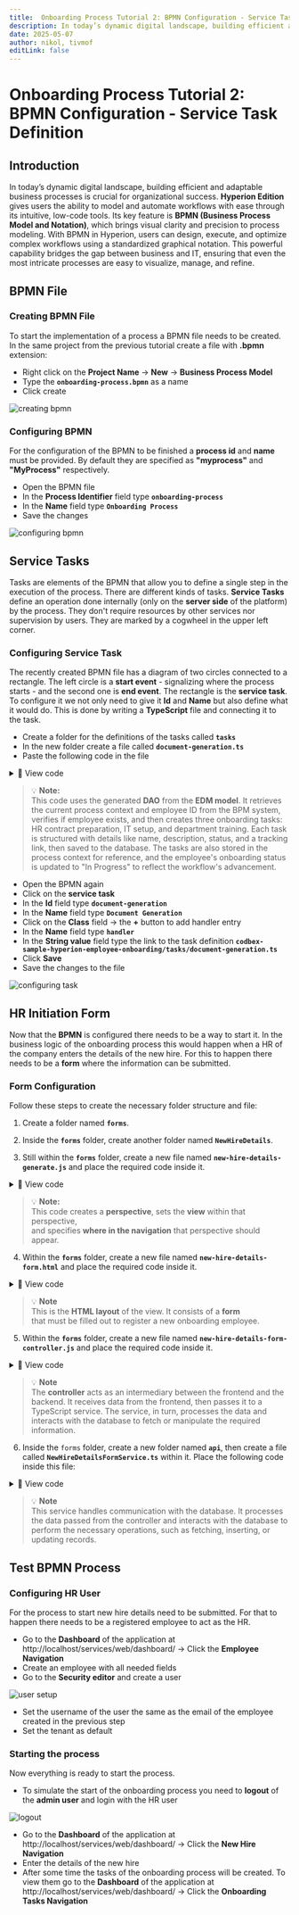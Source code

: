 ```yaml
---
title:  Onboarding Process Tutorial 2: BPMN Configuration - Service Task Definition
description: In today’s dynamic digital landscape, building efficient and adaptable business processes is crucial for organizational success
date: 2025-05-07
author: nikol, tivmof
editLink: false
---
```


# Onboarding Process Tutorial 2: BPMN Configuration - Service Task Definition

## Introduction

In today’s dynamic digital landscape, building efficient and adaptable business processes is crucial for organizational success. **Hyperion Edition** gives users the ability to model and automate workflows with ease through its intuitive, low-code tools. Its key feature is **BPMN (Business Process Model and Notation)**, which brings visual clarity and precision to process modeling. With BPMN in Hyperion, users can design, execute, and optimize complex workflows using a standardized graphical notation. This powerful capability bridges the gap between business and IT, ensuring that even the most intricate processes are easy to visualize, manage, and refine.

## BPMN File

### Creating BPMN File

To start the implementation of a process a BPMN file needs to be created. In the same project from the previous tutorial create a file with **.bpmn** extension:

 - Right click on the **Project Name** → **New** → **Business Process Model**
 - Type the **`onboarding-process.bpmn`** as a name
 - Click create

![creating bpmn](../../../../images/2025-05-07-onboarding-process/creating-bpmn.gif)

### Configuring BPMN

For the configuration of the BPMN to be finished a **process id** and **name** must be provided. By default they are specified as **"myprocess"** and **"MyProcess"** respectively.

- Open the BPMN file
- In the **Process Identifier** field type **`onboarding-process`**
- In the **Name** field type **`Onboarding Process`**
- Save the changes

![configuring bpmn](../../../../images/2025-05-07-onboarding-process/configuring-bpmn.gif)

## Service Tasks

Tasks are elements of the BPMN that allow you to define a single step in the execution of the process. There are different kinds of tasks. **Service Tasks** define an operation done internally (only on the **server side** of the platform) by the process. They don't require resources by other services nor supervision by users. They are marked by a cogwheel in the upper left corner.

### Configuring Service Task

The recently created BPMN file has a diagram of two circles connected to a rectangle. The left circle is a **start event** - signalizing where the process starts - and the second one is **end event**. The rectangle is the **service task**.
To configure it we not only need to give it **Id** and **Name** but also define what it would do. This is done by writing a **TypeScript** file and connecting it to the task.

- Create a folder for the definitions of the tasks called **`tasks`**
- In the new folder create a file called **`document-generation.ts`**
- Paste the following code in the file

<details>
  <summary>📄 View code</summary>

```typescript
import { OnboardingTaskRepository as OnboardingTaskDao } from "codbex-sample-hyperion-employee-onboarding/gen/codbex-sample-hyperion-employee-onboarding/dao/OnboardingTask/OnboardingTaskRepository";
import { EmployeeRepository as EmployeeDao } from "codbex-sample-hyperion-employee-onboarding/gen/codbex-sample-hyperion-employee-onboarding/dao/Employee/EmployeeRepository";

import { process } from "sdk/bpm";

const onboardingTaskDao = new OnboardingTaskDao();
const employeeDao = new EmployeeDao();

const execution = process.getExecutionContext();
const executionId = execution.getId();

const employeeId = process.getVariable(executionId, "Employee");
const taskLink = process.getVariable(executionId, "TaskLink");

const employee = employeeDao.findById(employeeId);
if (!employee) {
	throw new Error(`Employee with ID ${employeeId} not found!`);
}

const hrTaskSteps = `1. Gather required employee information.
2. Draft and review the employment contract.
3. Share the finalized contract with the new hire for signature.`;

let hrTaskBody = {
	"Employee": employeeId,
	"Name": "Contract Preparation",
	"Description": hrTaskSteps,
	"Status": 1,
	"Link": taskLink,
};

const itSetupSteps = `1. Request necessary hardware and software for the new hire.
2. Set up user accounts, email, and access permissions.
3. Test and confirm all systems are working before the start date.`;

let itTaskBody = {
	"Employee": employeeId,
	"Name": "IT Setup",
	"Description": itSetupSteps,
	"Status": 1,
	"Link": taskLink,
};

const departmentTrainingSteps = `1. Schedule training sessions with the relevant team or manager.
2. Provide access to training materials and documentation.
3. Monitor progress and address any questions or support needs.`;

let managerTaskBody = {
	"Employee": employeeId,
	"Name": "Department Training",
	"Description": departmentTrainingSteps,
	"Status": 1,
	"Link": taskLink,
};

let tasks = [hrTaskBody, itTaskBody, managerTaskBody];

tasks.forEach(task => {
	const newTask = onboardingTaskDao.create(task);

	if (!newTask) {
    	throw new Error("Task creation failed!");
	}
})

execution.setVariable("tasks", tasks);

// Employee status set to In Progres
employee.OnboardingStatus = 2;

employeeDao.update(employee);
```

</details>

> 💡 **Note:**  
> This code uses the generated **DAO** from the **EDM model**. It retrieves the current process context and employee ID from the BPM system, verifies if employee exists, and then creates three onboarding tasks: HR contract preparation, IT setup, and department training. Each task is structured with details like name, description, status, and a tracking link, then saved to the database. The tasks are also stored in the process context for reference, and the employee's onboarding status is updated to "In Progress" to reflect the workflow's advancement.

- Open the BPMN again
- Click on the **service task**
- In the **Id** field type **`document-generation`**
- In the **Name** field type **`Document Generation`**
- Click on the **Class** field → the **+** button to add handler entry
- In the **Name** field type **`handler`**
- In the **String value** field type the link to the task definition **`codbex-sample-hyperion-employee-onboarding/tasks/document-generation.ts`**
- Click **Save**
- Save the changes to the file

![configuring task](../../../../images/2025-05-07-onboarding-process/configuring-task.gif)

## HR Initiation Form

Now that the **BPMN** is configured there needs to be a way to start it. In the business logic of the onboarding process this would happen when a HR of the company enters the details of the new hire.
For this to happen there needs to be a **form** where the information can be submitted.

### Form Configuration

Follow these steps to create the necessary folder structure and file:

1. Create a folder named **`forms`**.

2. Inside the **`forms`** folder, create another folder named **`NewHireDetails`**.

3. Still within the **`forms`** folder, create a new file named **`new-hire-details-generate.js`** and place the required code inside it.

<details>
  <summary>📄 View code</summary>

```
const viewData = {
    id: 'NewHire',
    label: 'NewHire',
    path: '/services/web/codbex-sample-hyperion-employee-onboarding/forms/NewHireDetails/new-hire-details-form.html',
    groupId: 'EmployeeOnboarding',
    order: 1,
    icon: '/services/web/resources/unicons/users-alt.svg'
};
if (typeof exports !== 'undefined') {
    exports.getPerspective = () => viewData;
}
```
</details>


> 💡 **Note:**  
> This code creates a **perspective**, sets the **view** within that perspective,  
> and specifies **where in the navigation** that perspective should appear.


4. Within the **`forms`** folder, create a new file named **`new-hire-details-form.html`** and place the required code inside it.

<details>
  <summary>📄 View code</summary>
  
```
<!DOCTYPE html>
<html lang="en" xmlns="http://www.w3.org/1999/xhtml" ng-app="templateApp" ng-controller="templateController">

    <head>
        <meta charset="utf-8" />
        <meta name="viewport" content="width=device-width, initial-scale=1">
        <link rel="icon" sizes="any" href="data:;base64,iVBORw0KGgo=">
        <title config-title></title>
        <script type="text/javascript" src="new-hire-details-generate.js"></script>
        <script type="text/javascript" src="/services/js/platform-core/services/loader.js?id=view-js"></script>
        <link type="text/css" rel="stylesheet" href="/services/js/platform-core/services/loader.js?id=view-css" />
        <script src="new-hire-details-form-controller.js"></script>
    </head>

    <body class="bk-vbox">
        <h2 bk-title class="bk-padding--md bk-center" wrap="true" header-size="2" aria-label="title">New Hire</h2>
        <bk-scrollbar class="bk-full-height">
            <bk-fieldset class="bk-padding-begin-end--sm bk-margin-top--lg" ng-form="forms.details">
                <bk-form-group label="{{formHeaders[action]}}" name="entityForm" transclude-classes="fd-container fd-form-layout-grid-container">
                    <bk-form-item class="fd-row">
                        <div class="fd-col fd-col-md--2">
                            <bk-form-label for="idName" ng-required="true" colon="true">Name</bk-form-label>
                        </div>
                        <div class="fd-col  fd-col-md--8 ">
                            <bk-form-input-message state="{{ forms.details['Name'].$valid ? '' : 'error' }}" message="'The value doesn\'t match the required pattern: '">
                                <bk-input id="idName" name="Name" state="{{ forms.details['Name'].$valid ? '' : 'error' }}" ng-required="true" ng-model="entity.Name" ng-readonly="action === 'select'" ng-maxlength="100.0"
                                    input-rules="{ patterns: [''] }" type="text" placeholder="Enter Name">
                                </bk-input>
                            </bk-form-input-message>
                        </div>
                    </bk-form-item>
                    <bk-form-item class="fd-row">
                        <div class="fd-col fd-col-md--2">
                            <bk-form-label for="idEmail" ng-required="true" colon="true">Email</bk-form-label>
                        </div>
                        <div ng-show="action === 'select'" style="margin: 4px 0px; padding: 0px 10px" class="fd-col  fd-col-md--8 ">
                            <bk-link href="mailto:{{entity.Email}}">{{entity.Email}}</bk-link>
                        </div>
                        <div ng-show="action !== 'select'" class="fd-col  fd-col-md--4 ">
                            <bk-form-input-message state="{{ forms.details['Email'].$valid ? '' : 'error' }}" message="'The value doesn\'t match the required pattern: '">
                                <bk-input id="idEmail" name="Email" state="{{ forms.details['Email'].$valid ? '' : 'error' }}" ng-required="true" ng-model="entity.Email" ng-readonly="action === 'select'" ng-maxlength="80.0"
                                    input-rules="{ patterns: [''] }" type="email" placeholder="Enter Email">
                                </bk-input>
                            </bk-form-input-message>
                        </div>
                    </bk-form-item>
                    <bk-form-item class="fd-row">
                        <div class="fd-col fd-col-md--2">
                            <bk-form-label for="idDepartment" ng-required="true" colon="true">Department</bk-form-label>
                        </div>
                        <div class="fd-col  fd-col-md--7 ">
                            <bk-combobox-input input-id="idDepartment" name="Department" state="{{ forms.details['Department'].$valid ? '' : 'error' }}" ng-required="true" ng-model="entity.Department" is-readonly="action === 'select'"
                                dropdown-items="optionsDepartment" placeholder="Search Department ..." btn-aria-label="show/hide Department options" list-aria-label="Department options">
                            </bk-combobox-input>
                        </div>
                        <div class="fd-col fd-col--full">
                            <bk-button glyph="sap-icon--add" aria-label="Add" ng-click="createDepartment()" ng-hide="action === 'select'"></bk-button>
                            <bk-button glyph="sap-icon--refresh" aria-label="Refresh" ng-click="refreshDepartment()" ng-hide="action === 'select'"></bk-button>
                        </div>
                    </bk-form-item>
                    <bk-form-item class="fd-row">
                        <div class="fd-col fd-col-md--2">
                            <bk-form-label for="idStartDate" ng-required="true" colon="true">StartDate</bk-form-label>
                        </div>
                        <div class="fd-col  fd-col-md--2 ">
                            <bk-form-input-message state="{{ forms.details['StartDate'].$valid ? '' : 'error' }}" message="'Incorrect Input'">
                                <bk-input id="idStartDate" name="StartDate" state="{{ forms.details['StartDate'].$valid ? '' : 'error' }}" ng-required="true" ng-model="entity.StartDate" ng-readonly="action === 'select'" type="date">
                                </bk-input>
                            </bk-form-input-message>
                        </div>
                    </bk-form-item>
                </bk-form-group>
            </bk-fieldset>
        </bk-scrollbar>
        <bk-bar bar-design="footer" class="bk-margin-top--md">
            <bk-bar-right>
                <bk-bar-element>
                    <bk-button label="Generate" state="emphasized" ng-click="createNewHire()" ng-disabled="!(entity.Name && entity.Email && entity.Department && entity.StartDate)"></bk-button>
                </bk-bar-element>
                <bk-bar-element>
                    <bk-button label="Cancel" state="negative" ng-click="resetForm()"></bk-button>
                </bk-bar-element>
            </bk-bar-right>
        </bk-bar>
        <theme></theme>
    </body>
</html>
```
</details>

> 💡 **Note**  
> This is the **HTML layout** of the view. It consists of a **form**  
> that must be filled out to register a new onboarding employee.


5. Within the **`forms`** folder, create a new file named **`new-hire-details-form-controller.js`** and place the required code inside it.


<details>
  <summary>📄 View code</summary>

```
angular.module('templateApp', ['blimpKit', 'platformView']).controller('templateController', ($scope, $http) => {

    $scope.entity = {};
    $scope.forms = {
        details: {},
    };

    const departmentsUrl =
        "/services/ts/codbex-sample-hyperion-employee-onboarding/forms/NewHireDetails/api/NewHireDetailsFormService.ts/departmentData";
    const employeeUrl =
        "/services/ts/codbex-sample-hyperion-employee-onboarding/forms/NewHireDetails/api/NewHireDetailsFormService.ts/createEmployee";

    $http.get(departmentsUrl)
        .then(response => {
            $scope.optionsDepartment = response.data;
        })
        .catch((error) => {
            console.error("Error getting departments data: ", error);
            $scope.resetForm();
        });

    $scope.createNewHire = () => {

        const employeeBody = {
            Name: $scope.entity.Name,
            Email: $scope.entity.Email,
            Department: $scope.entity.Department,
            StartDate: new Date($scope.entity.StartDate),
            OnboardingStatus: 1
        }

        $http.post(employeeUrl, employeeBody)
            .then(response => {
                if (response.status == 201) {
                    $scope.resetForm();
                }
                else {
                    console.error("Error creating Employee: ", response.data);
                }
            })
            .catch((error) => {
                console.error("Error creating Employee: ", error.data);
                $scope.resetForm();
            });
    }

    $scope.resetForm = () => {
        $scope.entity = {};
    };

});
```
</details>

> 💡 **Note**  
> The **controller** acts as an intermediary between the frontend and the backend. It receives data from the frontend, then passes it to a TypeScript service. The service, in turn, processes the data and interacts with the database to fetch or manipulate the required information.


6. Inside the `forms` folder, create a new folder named **`api`**, then create a file called **`NewHireDetailsFormService.ts`** within it. Place the following code inside this file:


<details>
  <summary>📄 View code</summary>

```
import { EmployeeRepository as EmployeeDao } from "codbex-sample-hyperion-employee-onboarding/gen/codbex-sample-hyperion-employee-onboarding/dao/Employee/EmployeeRepository";
import { DepartmentRepository as DepartmentDao } from "codbex-sample-hyperion-employee-onboarding/gen/codbex-sample-hyperion-employee-onboarding/dao/Settings/DepartmentRepository";

import { Controller, Get, Post, response, request } from "sdk/http";
import { process } from "sdk/bpm";
import { user } from "sdk/security";

@Controller
class NewHireDetailsFormService {

    private readonly employeeDao;
    private readonly departmentDao;

    constructor() {
        this.employeeDao = new EmployeeDao();
        this.departmentDao = new DepartmentDao();
    }

    @Get("/departmentData")
    public departmentData() {
        return this.departmentDao.findAll().map(function (value) {
            return {
                value: value.Id,
                text: value.Name
            };
        });
    }

    @Post("/createEmployee")
    public createEmployee(body: any) {

        try {
            ["Name", "Email", "Department", "StartDate"].forEach(elem => {
                if (!body.hasOwnProperty(elem)) {
                    response.setStatus(response.BAD_REQUEST);
                    return;
                }
            })

            const newEmployee = this.employeeDao.create(body);

            if (!newEmployee) {
                response.setStatus(500);
                return { message: "Failed to create Employee!" };
            }

            this.startProcess(newEmployee);

            response.setStatus(response.CREATED);
            return { message: "Employee created!" };

        } catch (e: any) {
            response.setStatus(response.BAD_REQUEST);
            return { error: e.message };
        }
    }

    private startProcess(employeeId: number) {
        const users = this.employeeDao.findAll({
            $filter: {
                equals: {
                    Email: user.getName()
                }
            }
        });

        const protocol = request.getScheme() + "://";
        const domain = request.getHeader("Host")

        const taskLink = `${protocol}${domain}/services/web/codbex-sample-hyperion-employee-onboarding/forms/TaskCompletion/task-completion-form.html?employeeId=${employeeId}`;
        const managerLink = `${protocol}${domain}/services/web/codbex-sample-hyperion-employee-onboarding/forms/ManagerReview/manager-review-form.html?employeeId=${employeeId}`;
        const onboardingInitiatorLink = `${protocol}${domain}/services/web/codbex-sample-hyperion-employee-onboarding/forms/HRConfirmation/hr-confirmation-form.html?employeeId=${employeeId}`;

        const processInstanceId = process.start("onboarding-process", {
            Employee: employeeId,
            TaskLink: taskLink,
            Manager: 1, 
            ManagerLink: managerLink,
            OnboardingInitiator: users[0].Id,
            OnboardingInitiatorLink: onboardingInitiatorLink
        });

        if (!processInstanceId) {
            throw new Error("Failed to start onboarding process!");
        }
    }

}
```

</details>

> 💡 **Note**  
> This service handles communication with the database. It processes the data passed from the controller and interacts with the database to perform the necessary operations, such as fetching, inserting, or updating records.


## Test BPMN Process

### Configuring HR User

For the process to start new hire details need to be submitted. For that to happen there needs to be a registered employee to act as the HR.

- Go to the **Dashboard** of the application at http://localhost/services/web/dashboard/ → Click the **Employee Navigation**
- Create an employee with all needed fields
- Go to the **Security editor** and create a user

![user setup](../../../../images/2025-05-07-onboarding-process/user-setup.gif)

- Set the username of the user the same as the email of the employee created in the previous step
- Set the tenant as default

### Starting the process

Now everything is ready to start the process.

- To simulate the start of the onboarding process you need to **logout** of the **admin user** and login with the HR user

![logout](../../../../images/2025-05-07-onboarding-process/logout.gif)

- Go to the **Dashboard** of the application at http://localhost/services/web/dashboard/ → Click the **New Hire Navigation**
- Enter the details of the new hire
- After some time the tasks of the onboarding process will be created. To view them go to the **Dashboard** of the application at http://localhost/services/web/dashboard/ → Click the **Onboarding Tasks Navigation**

